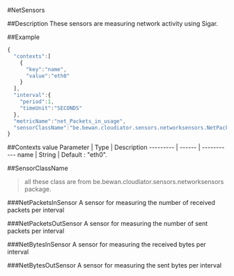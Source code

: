 #NetSensors

##Description
These sensors are measuring network activity using Sigar.

##Example
```javascript
{  
  "contexts":[  
    {  
      "key":"name",
      "value":"eth0"
    }
  ],
  "interval":{  
    "period":1,
    "timeUnit":"SECONDS"
  },
  "metricName":"net_Packets_in_usage",
  "sensorClassName":"be.bewan.cloudiator.sensors.networksensors.NetPacketsInSensor"
}
```

##Contexts value
Parameter | Type   | Description
--------- | ------ | -----------
name 	  | String | Default : "eth0".

##SensorClassName 
>all these class are from be.bewan.cloudiator.sensors.networksensors package.

###NetPacketsInSensor
A sensor for measuring the number of received packets per interval

###NetPacketsOutSensor
A sensor for measuring the number of sent packets per interval

###NetBytesInSensor
A sensor for measuring the received bytes per interval

###NetBytesOutSensor
A sensor for measuring the sent bytes per interval